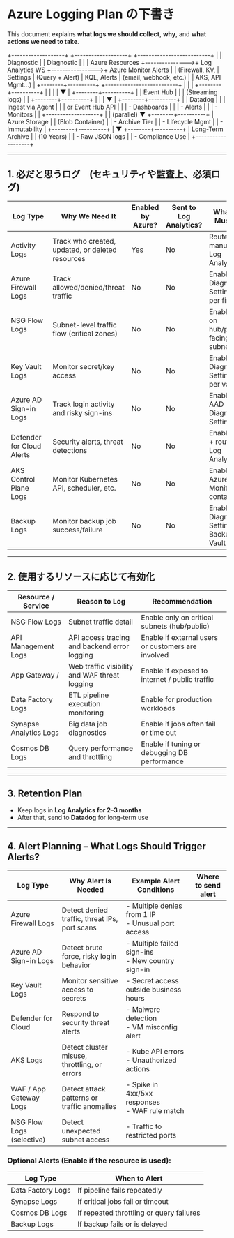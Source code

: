 #   Azure Logging Plan の下書き

This document explains **what logs we should collect**, **why**, and **what actions we need to take**.


+-------------------+                 +-------------------+                 +--------------------------+
|                   | Diagnostic     |                   | Diagnostic     |                          |
| Azure Resources   +--------------->+ Log Analytics WS  +---------------->+ Azure Monitor Alerts     |
| (Firewall, KV,    | Settings       | (Query + Alert)   | KQL, Alerts    | (email, webhook, etc.)   |
| AKS, API Mgmt...) |                +--------+----------+                 +--------------------------+
|                   |                         |
+--------+----------+                         |
         |                                    |
         |                                    ▼
         |                           +--------+----------+
         |                           | Event Hub         |
         |                           | (Streaming logs)  |
         |                           +--------+----------+
         |                                    |
         |                                    ▼
         |                           +--------+----------+
         |                           | Datadog           |
         |                           | Ingest via Agent  |
         |                           | or Event Hub API  |
         |                           | - Dashboards      |
         |                           | - Alerts          |
         |                           | - Monitors        |
         |                           +-------------------+
         |
         |  (parallel)
         ▼
+--------+----------+
| Azure Storage     |
| (Blob Container)  |
| - Archive Tier    |
| - Lifecycle Mgmt  |
| - Immutability    |
+--------+----------+
         |
         ▼
+--------+----------+
| Long-Term Archive |
| (10 Years)        |
| - Raw JSON logs   |
| - Compliance Use  |
+-------------------+


---

## 1. 必だと思うログ　(セキュリティや監査上、必須ログ)

| Log Type                 | Why We Need It                                   | Enabled by Azure?    | Sent to Log Analytics? | What We Must Do                        |
|--------------------------|--------------------------------------------------|-------------------|------------------------|--------------------------------------------|
| Activity Logs            | Track who created, updated, or deleted resources |Yes                |  No                  | Route manually to Log Analytics             |
| Azure Firewall Logs      | Track allowed/denied/threat traffic              | No                |  No                  | Enable Diagnostic Settings per firewall     |
| NSG Flow Logs 　　　　　  | Subnet-level traffic flow (critical zones)       |  No                |  No                  | Enable only on hub/public-facing subnets    |
| Key Vault Logs           | Monitor secret/key access                        | No                |  No                  | Enable Diagnostic Settings per vault        |
| Azure AD Sign-in Logs    | Track login activity and risky sign-ins          | No                |  No                  | Enable via AAD Diagnostic Settings          |
| Defender for Cloud Alerts| Security alerts, threat detections               | No                |  No                  | Enable plan + route to Log Analytics        |
| AKS Control Plane Logs   | Monitor Kubernetes API, scheduler, etc.          | No                |  No                  | Enable via Azure Monitor for containers     |
| Backup Logs              | Monitor backup job success/failure               | No                |  No                  | Enable Diagnostic Settings on Backup Vault  |

---

## 2. 使用するリソースに応じて有効化

| Resource / Service        | Reason to Log                                 | Recommendation                                        |
|---------------------------|-----------------------------------------------|-------------------------------------------------------|
| NSG Flow Logs             | Subnet traffic detail                         |  Enable only on critical subnets (hub/public)         |
| API Management Logs       | API access tracing and backend error logging  |  Enable if external users or customers are involved   |
| App Gateway /             | Web traffic visibility and WAF threat logging |  Enable if exposed to internet / public traffic       |
| Data Factory Logs         | ETL pipeline execution monitoring             |  Enable for production workloads                      |
| Synapse Analytics Logs    | Big data job diagnostics                      |  Enable if jobs often fail or time out                |
| Cosmos DB Logs            | Query performance and throttling              |  Enable if tuning or debugging DB performance         |

---

## 3. Retention Plan

- Keep logs in **Log Analytics for 2–3 months**
- After that, send to **Datadog** for long-term use
---

## 4. Alert Planning – What Logs Should Trigger Alerts?

| Log Type                | Why Alert Is Needed                              | Example Alert Conditions                          | Where to send alert |
|-------------------------|---------------------------------------------------|---------------------------------------------------|------------------------|
| Azure Firewall Logs     | Detect denied traffic, threat IPs, port scans     | - Multiple denies from 1 IP <br> - Unusual port access ||
| Azure AD Sign-in Logs   | Detect brute force, risky login behavior          | - Multiple failed sign-ins <br> - New country sign-in ||
| Key Vault Logs          | Monitor sensitive access to secrets               | - Secret access outside business hours             ||
| Defender for Cloud      | Respond to security threat alerts                 | - Malware detection <br> - VM misconfig alert     ||
| AKS Logs                | Detect cluster misuse, throttling, or errors      | - Kube API errors <br> - Unauthorized actions     ||
| WAF / App Gateway Logs  | Detect attack patterns or traffic anomalies       | - Spike in 4xx/5xx responses <br> - WAF rule match ||
| NSG Flow Logs (selective)| Detect unexpected subnet access                  | - Traffic to restricted ports                     |

###  Optional Alerts (Enable if the resource is used):

| Log Type          | When to Alert                              |
|-------------------|---------------------------------------------|
| Data Factory Logs | If pipeline fails repeatedly                |
| Synapse Logs      | If critical jobs fail or timeout            |
| Cosmos DB Logs    | If repeated throttling or query failures    |
| Backup Logs       | If backup fails or is delayed               |
